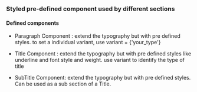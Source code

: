 ### Styled pre-defined component used by different sections

#### Defined components

- Paragraph Component : extend the typography but with pre defined styles. to set a individual variant, use variant =
  {'your_type'}
- Title Component : extend the typography but with pre defined styles like underline and font style and weight. use
  variant to identify the type of title

- SubTitle Component: extend the typography but with pre defined styles. Can be used as a sub section of a Title.

